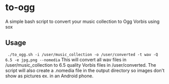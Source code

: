 # to-ogg
A simple bash script to convert your music collection to Ogg Vorbis using sox

## Usage
``` ./to_ogg.sh -i /user/music_collection -o /user/converted -t wav -Q 6.5 -e jpg,png --nomedia```
This will convert all wav files in /user/music_collection to 6.5 quality Vorbis files in
/user/converted. The script will also create a .nomedia file in the output directory so
images don't show as pictures ex. in an Android phone.
